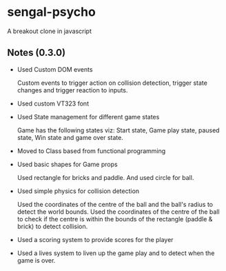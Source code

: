 # sengal-psycho
A breakout clone in javascript

## Notes (0.3.0)

* Used Custom DOM events

	Custom events to trigger action on collision detection, trigger state changes and trigger reaction to inputs.

* Used custom VT323 font
* Used State management for different game states

	Game has the following states viz: Start state, Game play state, paused state, Win state and game over state.

* Moved to Class based from functional programming
* Used basic shapes for Game props

	Used rectangle for bricks and paddle. And used circle for ball.

* Used simple physics for collision detection

	Used the coordinates of the centre of the ball and the ball's radius to detect the world bounds.
	Used the coordinates of the centre of the ball to check if the centre is within the bounds of the rectangle (paddle & brick) to detect collision.

* Used a scoring system to provide scores for the player
* Used a lives system to liven up the game play and to detect when the game is over.

